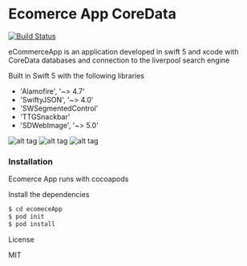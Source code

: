 # Ecomerce App CoreData



[![Build Status](https://travis-ci.org/joemccann/dillinger.svg?branch=master)](https://travis-ci.org/joemccann/dillinger)

eCommerceApp is an application developed in swift 5 and xcode with CoreData databases and connection to the liverpool search engine

Built in Swift 5 with the following libraries

  - 'Alamofire', '~> 4.7'
  - 'SwiftyJSON', '~> 4.0'
  - 'SWSegmentedControl'
  - 'TTGSnackbar'
  - 'SDWebImage', '~> 5.0'

  ![alt tag](https://res.cloudinary.com/dstpgxcdm/image/upload/c_scale,h_433,w_250/v1593413749/kVMJ-ZSQ_kzp93a.png)
  ![alt tag](https://res.cloudinary.com/dstpgxcdm/image/upload/c_scale,h_433/v1593413750/ikomRFVw_f6kole.png)
  ![alt tag](https://res.cloudinary.com/dstpgxcdm/image/upload/c_scale,h_433,w_250/v1593413750/nE5GQ3aw_lkvpme.png)
  
### Installation

Ecomerce App runs with cocoapods

Install the dependencies

```sh
$ cd ecomeceApp
$ pod init
$ pod install
```



License

MIT



